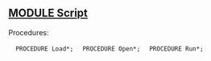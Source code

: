 
## [MODULE Script](https://github.com/io-core/Script/blob/main/Script.Mod)

Procedures:

[](https://github.com/io-core/Script/blob/main/Script.Mod#L19) `  PROCEDURE Load*;`
[](https://github.com/io-core/Script/blob/main/Script.Mod#L34) `  PROCEDURE Open*;`
[](https://github.com/io-core/Script/blob/main/Script.Mod#L54) `  PROCEDURE Run*;`
